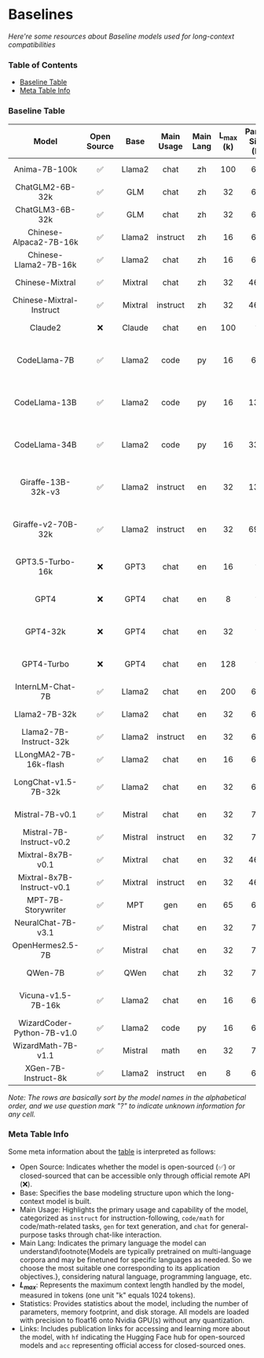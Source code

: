 # Baselines
*Here're some resources about Baseline models used for long-context compatibilities*

### Table of Contents

* [Baseline Table](#baseline-table)
* [Meta Table Info](#meta-table-info)

### Baseline Table


| Model | Open Source | Base | Main Usage | Main Lang | $\bm{L_{max}}$ (k) | Param Size (B) | Mem Occ (GB) | Disk Occ (GB) | Links |
|:---:|:---:|:---:|:---:|:---:|:---:|:---:|:---:|:---:|:---:|
| Anima-7B-100k | ✅ | Llama2 | chat | zh | 100 | 6.7 | 12.6 | 12.6 | [hf](https://huggingface.co/lyogavin/Anima-7B-100K) \| [github](https://github.com/lyogavin/Anima/tree/main/anima_100k) |
| ChatGLM2-6B-32k | ✅ | GLM | chat | zh | 32 | 6.2 | 11.7 | 11.6 | [hf](https://huggingface.co/THUDM/chatglm2-6b-32k) \| [github](https://github.com/THUDM/ChatGLM2-6B) |
| ChatGLM3-6B-32k | ✅ | GLM | chat | zh | 32 | 6.2 | 11.7 | 11.6 | [hf](https://huggingface.co/THUDM/chatglm3-6b) \| [github](https://github.com/THUDM/ChatGLM3) |
| Chinese-Alpaca2-7B-16k | ✅ | Llama2 | instruct | zh | 16 | 6.9 | 25.9 | 12.9 | [hf](https://huggingface.co/hfl/chinese-alpaca-2-7b-16k) \| [github](https://github.com/ymcui/Chinese-LLaMA-Alpaca-2/) |
| Chinese-Llama2-7B-16k | ✅ | Llama2 | chat | zh | 16 | 6.9 | 26.3 | 12.9 | [hf](https://huggingface.co/hfl/chinese-llama-2-7b-16k) \| [github](https://github.com/ymcui/Chinese-LLaMA-Alpaca-2/) |
| Chinese-Mixtral | ✅ | Mixtral | chat | zh | 32 | 46.7 | 175.0 | 87.0 | [hf](https://huggingface.co/hfl/chinese-mixtral) \| [github](https://github.com/ymcui/Chinese-Mixtral) |
| Chinese-Mixtral-Instruct | ✅ | Mixtral | instruct | zh | 32 | 46.7 | 175.0 | 87.0 | [hf](https://huggingface.co/hfl/chinese-mixtral-instruct) \| [github](https://github.com/ymcui/Chinese-Mixtral) |
| Claude2 | ❌ | Claude | chat | en | 100 | ? | ? | ? | [acc](https://claude.ai/onboarding) \| [home](https://www.anthropic.com/news/claude-2) |
| CodeLlama-7B | ✅ | Llama2 | code | py | 16 | 6.7 | 25.6 | 12.6 | [hf](https://huggingface.co/codellama/CodeLlama-7b-hf) \| [home](https://huggingface.co/codellama) \| [paper](https://arxiv.org/pdf/2308.12950.pdf) |
| CodeLlama-13B | ✅ | Llama2 | code | py | 16 | 13.0 | 49.1 | 24.2 | [hf](https://huggingface.co/codellama/CodeLlama-13b-hf) \| [home](https://huggingface.co/codellama) \| [paper](https://arxiv.org/pdf/2308.12950.pdf) |
| CodeLlama-34B | ✅ | Llama2 | code | py | 16 | 33.7 | 126.5 | 62.9 | [hf](https://huggingface.co/codellama/CodeLlama-34b-hf) \| [home](https://huggingface.co/codellama) \| [paper](https://arxiv.org/pdf/2308.12950.pdf) |
| Giraffe-13B-32k-v3 | ✅ | Llama2 | instruct | en | 32 | 13.0 | 48.6 | 24.2 | [hf](https://huggingface.co/abacusai/Giraffe-13b-32k-v3) \| [github](https://github.com/abacusai/long-context) \| [paper](https://arxiv.org/pdf/2308.10882.pdf) |
| Giraffe-v2-70B-32k | ✅ | Llama2 | instruct | en | 32 | 69.0 | 227.4 | 128.5 | [hf](https://huggingface.co/abacusai/Giraffe-v2-70b-32k) \| [github](https://github.com/abacusai/long-context) \| [paper](https://arxiv.org/pdf/2308.10882.pdf) |
| GPT3.5-Turbo-16k | ❌ | GPT3 | chat | en | 16 | ? | ? | ? | [acc](https://chat.openai.com/auth/login) \| [home](https://openai.com/chatgpt) \| [doc](https://platform.openai.com/docs/models/gpt-3-5-turbo) |
| GPT4 | ❌ | GPT4 | chat | en | 8 | ? | ? | ? | [acc](https://chat.openai.com/auth/login) \| [home](https://openai.com/gpt-4) \| [doc](https://platform.openai.com/docs/models/gpt-4-and-gpt-4-turbo) |
| GPT4-32k | ❌ | GPT4 | chat | en | 32 | ? | ? | ? | [acc](https://chat.openai.com/auth/login) \| [home](https://openai.com/gpt-4) \| [doc](https://platform.openai.com/docs/models/gpt-4-and-gpt-4-turbo) |
| GPT4-Turbo | ❌ | GPT4 | chat | en | 128 | ? | ? | ? | [acc](https://chat.openai.com/auth/login) \| [home](https://openai.com/gpt-4) \| [doc](https://platform.openai.com/docs/models/gpt-4-and-gpt-4-turbo) |
| InternLM-Chat-7B | ✅ | Llama2 | chat | en | 200 | 6.7 | 12.6 | 12.6 | [hf](https://huggingface.co/internlm/internlm2-chat-7b) \| [github](https://github.com/InternLM/InternLM) |
| Llama2-7B-32k | ✅ | Llama2 | chat | en | 32 | 6.7 | 12.6 | 12.6 | [hf](https://huggingface.co/togethercomputer/LLaMA-2-7B-32K) \| [home](https://www.together.ai/) |
| Llama2-7B-Instruct-32k | ✅ | Llama2 | instruct | en | 32 | 6.7 | 12.6 | 12.6 | [hf](https://huggingface.co/togethercomputer/Llama-2-7B-32K-Instruct) \| [home](https://www.together.ai/) |
| LLongMA2-7B-16k-flash | ✅ | Llama2 | chat | en | 16 | 6.7 | 12.6 | 12.6 | [hf](https://huggingface.co/emozilla/LLongMA-2-7b-16k-flash) \| [paper](https://arxiv.org/pdf/2309.00071.pdf) |
| LongChat-v1.5-7B-32k | ✅ | Llama2 | chat | en | 32 | 6.7 | 12.6 | 12.6 | [hf](https://huggingface.co/lmsys/longchat-7b-v1.5-32k) \| [github](https://github.com/DachengLi1/LongChat) \| [blog](https://lmsys.org/blog/2023-06-29-longchat/) |
| Mistral-7B-v0.1 | ✅ | Mistral | chat | en | 32 | 7.2 | 28.0 | 13.5 | [hf](https://huggingface.co/mistralai/Mistral-7B-v0.1) \| [paper](https://arxiv.org/pdf/2310.06825.pdf) |
| Mistral-7B-Instruct-v0.2 | ✅ | Mistral | instruct | en | 32 | 7.2 | 28.0 | 13.5 | [hf](https://huggingface.co/mistralai/Mistral-7B-Instruct-v0.2) \| [paper](https://arxiv.org/pdf/2310.06825.pdf) |
| Mixtral-8x7B-v0.1 | ✅ | Mixtral | chat | en | 32 | 46.7 | 175.0 | 87.0 | [hf](https://huggingface.co/mistralai/Mixtral-8x7B-v0.1) \| [blog](https://mistral.ai/news/mixtral-of-experts/) |
| Mixtral-8x7B-Instruct-v0.1 | ✅ | Mixtral | instruct | en | 32 | 46.7 | 175.0 | 87.0 | [hf](https://huggingface.co/mistralai/Mixtral-8x7B-Instruct-v0.1) \| [blog](https://mistral.ai/news/mixtral-of-experts/) |
| MPT-7B-Storywriter | ✅ | MPT | gen | en | 65 | 6.6 | 12.4 | 12.4 | [hf](https://huggingface.co/mosaicml/mpt-7b-storywriter) \| [blog](https://www.mosaicml.com/blog/mpt-7b) |
| NeuralChat-7B-v3.1 | ✅ | Mistral | chat | en | 32 | 7.2 | 28.0 | 13.5 | [hf](https://huggingface.co/Intel/neural-chat-7b-v3-1) \| [blog](https://medium.com/intel-analytics-software/the-practice-of-supervised-finetuning-and-direct-preference-optimization-on-habana-gaudi2-a1197d8a3cd3) |
| OpenHermes2.5-7B | ✅ | Mistral | chat | en | 32 | 7.2 | 28.0 | 13.5 | [hf](https://huggingface.co/teknium/OpenHermes-2.5-Mistral-7B) \| [github](https://github.com/sponsors/teknium1) |
| QWen-7B | ✅ | QWen | chat | zh | 32 | 7.7 | 14.4 | 14.4 | [hf](https://huggingface.co/Qwen/Qwen-7B) \| [paper](https://arxiv.org/pdf/2309.16609.pdf) |
| Vicuna-v1.5-7B-16k | ✅ | Llama2 | chat | en | 16 | 6.7 | 12.6 | 12.6 | [hf](https://huggingface.co/lmsys/vicuna-7b-v1.5-16k) \| [github](https://github.com/lm-sys/FastChat) \| [blog](https://lmsys.org/blog/2023-03-30-vicuna/) |
| WizardCoder-Python-7B-v1.0 | ✅ | Llama2 | code | py | 16 | 6.7 | 12.8 | 12.6 | [hf](https://huggingface.co/WizardLM/WizardCoder-Python-7B-V1.0) \| [github](https://github.com/nlpxucan/WizardLM) |
| WizardMath-7B-v1.1 | ✅ | Mistral | math | en | 32 | 7.2 | 14.0 | 13.5 | [hf](https://huggingface.co/WizardLM/WizardMath-7B-V1.1) \| [github](https://github.com/nlpxucan/WizardLM) |
| XGen-7B-Instruct-8k | ✅ | Llama2 | instruct | en | 8 | 6.7 | 12.6 | 12.6 | [hf](https://huggingface.co/Salesforce/xgen-7b-8k-inst) \| [paper](https://arxiv.org/pdf/2309.03450.pdf) |

*Note: The rows are basically sort by the model names in the alphabetical order, and we use question mark "?" to indicate unknown information for any cell.*


### Meta Table Info

Some meta information about the [table](#baseline-table) is interpreted as follows:

* Open Source: Indicates whether the model is open-sourced (✅) or closed-sourced that can be accessible only through official remote API (❌).
* Base: Specifies the base modeling structure upon which the long-context model is built.
* Main Usage: Highlights the primary usage and capability of the model, categorized as `instruct` for instruction-following, `code/math` for code/math-related tasks, `gen` for text generation, and `chat` for general-purpose tasks through chat-like interaction.
* Main Lang: Indicates the primary language the model can understand\footnote{Models are typically pretrained on multi-language corpora and may be finetuned for specific languages as needed. So we choose the most suitable one corresponding to its application objectives.}, considering natural language, programming language, etc.
* **${L_{max}}$**: Represents the maximum context length handled by the model, measured in tokens (one unit "k" equals 1024 tokens).
* Statistics: Provides statistics about the model, including the number of parameters, memory footprint, and disk storage. All models are loaded with precision to float16 onto Nvidia GPU(s) without any quantization.
* Links: Includes publication links for accessing and learning more about the model, with `hf` indicating the Hugging Face hub for open-sourced models and `acc` representing official access for closed-sourced ones.

